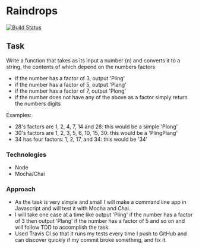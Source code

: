 # Raindrops

[![Build Status](https://travis-ci.org/reenz/raindrops.svg?branch=master)](https://travis-ci.org/reenz/raindrops)

## Task

Write a function that takes as its input a number (n) and converts it to a string, the contents of which depend on the numbers factors

- if the number has a factor of 3, output 'Pling'
- if the number has a factor of 5, output 'Plang'
- if the number has a factor of 7, output 'Plong'
- if the number does not have any of the above as a factor simply return the numbers digits

Examples:
- 28's factors are 1, 2, 4, 7, 14 and 28: this would be a simple 'Plong'
- 30's factors are 1, 2, 3, 5, 6, 10, 15, 30: this would be a 'PlingPlang'
- 34 has four factors: 1, 2, 17, and 34: this would be '34'

### Technologies

* Node
* Mocha/Chai

### Approach

* As the task is very simple and small I will make a command line app in Javascript and will test it with Mocha and Chai.
* I will take one case at a time like output 'Pling' if the number has a factor of 3 then output 'Plang' if the number has a factor of 5 and so on and will follow TDD to accomplish the task.
* Used Travis CI so that it runs my tests every time I push to GitHub and can discover quickly if my commit broke something, and fix it.